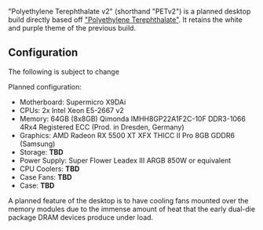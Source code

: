 "Polyethylene Terephthalate v2" (shorthand "PETv2") is a planned desktop build directly based off ["Polyethylene Terephthalate"](../pc_pet). It retains the white and purple theme of the previous build.

## Configuration
The following is subject to change

Planned configuration:

- Motherboard: Supermicro X9DAi
- CPUs: 2x Intel Xeon E5-2667 v2
- Memory: 64GB (8x8GB) Qimonda IMHH8GP22A1F2C-10F DDR3-1066 4Rx4 Registered ECC (Prod. in Dresden, Germany)
- Graphics: AMD Radeon RX 5500 XT XFX THICC II Pro 8GB GDDR6 (Samsung)
- Storage: **TBD**
- Power Supply: Super Flower Leadex III ARGB 850W or equivalent
- CPU Coolers: **TBD**
- Case Fans: **TBD**
- Case: **TBD**

A planned feature of the desktop is to have cooling fans mounted over the memory modules due to the immense amount of heat that the early dual-die package DRAM devices produce under load. 